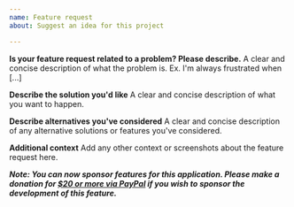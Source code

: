 ```yaml
---
name: Feature request
about: Suggest an idea for this project

---
```


**Is your feature request related to a problem? Please describe.**
A clear and concise description of what the problem is. Ex. I'm always frustrated when [...]

**Describe the solution you'd like**
A clear and concise description of what you want to happen.

**Describe alternatives you've considered**
A clear and concise description of any alternative solutions or features you've considered.

**Additional context**
Add any other context or screenshots about the feature request here.

***Note: You can now sponsor features for this application. Please make a donation for [$20 or more via PayPal](https://www.paypal.com/cgi-bin/webscr?business=teejeetech@gmail.com&cmd=_xclick&currency_code=USD&item_name=Timeshift%20Sponsorship) if you wish to sponsor the development of this feature.***
